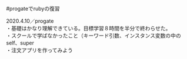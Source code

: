 #progateでrubyの復習

2020.4.10／progate<br>
・基礎はかなり理解できている。目標学習８時間を半分で終わらせた。<br>
・スクールで学ばなかったこと（キーワード引数、インスタンス変数の中のself、super<br>
・注文アプリを作ってみよう